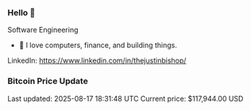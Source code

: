 ### Hello 🤙  

Software Engineering

- 🔭 I love computers, finance, and building things.
  
LinkedIn: https://www.linkedin.com/in/thejustinbishop/  























































































































































































































































































































































































































































































































































































































































































































































































































































































































































































### Bitcoin Price Update
Last updated: 2025-08-17 18:31:48 UTC
Current price: $117,944.00 USD
